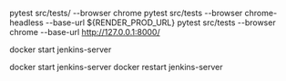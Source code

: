pytest src/tests/ --browser chrome
pytest src/tests --browser chrome-headless --base-url ${RENDER_PROD_URL}
pytest src/tests --browser chrome --base-url http://127.0.0.1:8000/


docker start jenkins-server


docker start jenkins-server
docker restart jenkins-server
